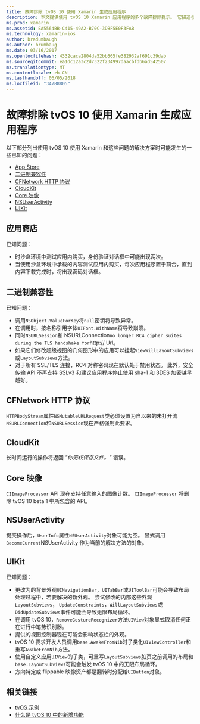 ```yaml
---
title: 故障排除 tvOS 10 使用 Xamarin 生成应用程序
description: 本文提供使用 tvOS 10 Xamarin 应用程序的多个故障排除提示。 它描述与应用商店、 二进制兼容性、 CFNetwork HttpProtocol、 CloudKit、 Core 映像、 NSUserActivity 和 UIKit 相关的问题。
ms.prod: xamarin
ms.assetid: EA5564BB-C415-49A2-B70C-3DBF5E0F3FAB
ms.technology: xamarin-ios
author: bradumbaugh
ms.author: brumbaug
ms.date: 03/16/2017
ms.openlocfilehash: 4332caca2804da52bb565fe382932af691c39dab
ms.sourcegitcommit: ea1dc12a3c2d7322f234997daacbfdb6ad542507
ms.translationtype: MT
ms.contentlocale: zh-CN
ms.lasthandoff: 06/05/2018
ms.locfileid: "34788805"
---
```

# <a name="troubleshooting-tvos-10-apps-built-with-xamarin"></a>故障排除 tvOS 10 使用 Xamarin 生成应用程序

以下部分列出使用 tvOS 10 使用 Xamarin 和这些问题的解决方案时可能发生的一些已知的问题：

- [App Store](#App-Store)
- [二进制兼容性](#Binary-Compatibility)
- [CFNetwork HTTP 协议](#CFNetwork-HTTP-Protocol)
- [CloudKit](#CloudKit)
- [Core 映像](#CoreImage)
- [NSUserActivity](#NSUserActivity)
- [UIKit](#UIKit)

<a name="App-Store" />

## <a name="app-store"></a>应用商店

已知问题：

 - 时沙盒环境中测试应用内购买，身份验证对话框中可能出现两次。
 - 当使用沙盒环境中承载的内容测试应用内购买，每次应用程序置于前台，直到内容下载完成时，将出现密码对话框。

<a name="Binary-Compatibility" />

## <a name="binary-compatibility"></a>二进制兼容性

已知问题：

 - 调用`NSObject.ValueForKey`将`null`密钥将导致异常。
 - 在调用时，按名称引用字体`UIFont.WithName`将导致崩溃。
 - 同时`NSURLSession`和 NSURLConnection` no longer RC4 cipher suites during the TLS handshake for `http:// Url。
 - 如果它们修改超级视图的几何图形中的应用可以挂起`ViewWillLayoutSubviews`或`LayoutSubviews`方法。
 - 对于所有 SSL/TLS 连接，RC4 对称密码现在默认处于禁用状态。 此外，安全传输 API 不再支持 SSLv3 和建议应用程序停止使用 sha-1 和 3DES 加密越早越好。

<a name="CFNetwork-HTTP-Protocol" />

## <a name="cfnetwork-http-protocol"></a>CFNetwork HTTP 协议

`HTTPBodyStream`属性`NSMutableURLRequest`类必须设置为自以来的未打开流`NSURLConnection`和`NSURLSession`现在严格强制此要求。

<a name="CloudKit" />

## <a name="cloudkit"></a>CloudKit

长时间运行的操作将返回 _"你无权保存文件。"_ 错误。

<a name="CoreImage" />

## <a name="core-image"></a>Core 映像

`CIImageProcessor` API 现在支持任意输入的图像计数。 `CIImageProcessor` 将删除 tvOS 10 beta 1 中所包含的 API。

<a name="NSUserActivity" />

## <a name="nsuseractivity"></a>NSUserActivity

提交操作后，`UserInfo`属性`NSUserActivity`对象可能为空。 显式调用`BecomeCurrent`NSUserActivity 作为当前的解决方法的对象。

<a name="UIKit" />

## <a name="uikit"></a>UIKit

已知问题：

 - 更改为的背景外观`UINavigationBar`，`UITabBar`或`UIToolBar`可能会导致布局处理过程中，若要解决的新外观。 尝试修改的内部这些外观`LayoutSubviews`， `UpdateConstraints`，`WillLayoutSubviews`或`DidUpdateSubviews`事件可能会导致无限布局循环。
 - 在调用 tvOS 10，`RemoveGestureRecognizer`方法`UIView`对象显式取消任何正在进行中笔势识别器。
 - 提供的视图控制器现在可能会影响状态栏的外观。
 - tvOS 10 要求开发人员调用`base.AwakeFromNib`时子类化`UIViewController`和重写`AwakeFromNib`方法。
 - 使用自定义应用`UIView`的子类，可重写`LayoutSubviews`脏页之前调用的布局和`base.LayoutSubviews`可能会触发 tvOS 10 中的无限布局循环。
 - 方向特定或 flippable 映像资产都是翻转时分配给`UIButton`对象。

## <a name="related-links"></a>相关链接

- [tvOS 示例](https://developer.xamarin.com/samples/tvos/all/)
- [什么是 tvOS 10 中的新增功能](https://developer.apple.com/library/prerelease/content/releasenotes/General/WhatsNewinTVOS/Articles/tvOS10.html#//apple_ref/doc/uid/TP40017259-SW1)
